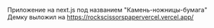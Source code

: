 Приложение на next.js под названием "Камень-ножницы-бумага"
Демку выложил на https://rockscissorspapervercel.vercel.app/
